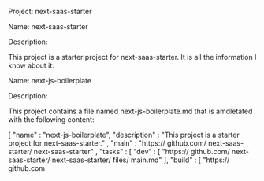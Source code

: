 

Project: next-saas-starter

Name: next-saas-starter

Description:

This project is a starter project for next-saas-starter. It is all the information I know about it:

Name: next-js-boilerplate

Description:

This project contains a file named next-js-boilerplate.md that is amdletated with the following content:

[ "name" : "next-js-boilerplate", "description" : "This project is a starter project for next-saas-starter." , "main" : "https:// github.com/ next-saas-starter/ next-saas-starter" , "tasks" : [ "dev" : [ "https:// github.com/ next-saas-starter/ next-saas-starter/ files/ main.md" ], "build" : [ "https:// github.com